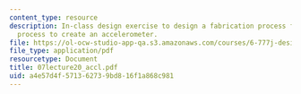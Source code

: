 ```yaml
---
content_type: resource
description: In-class design exercise to design a fabrication process flow and a package
  process to create an accelerometer.
file: https://ol-ocw-studio-app-qa.s3.amazonaws.com/courses/6-777j-design-and-fabrication-of-microelectromechanical-devices-spring-2007/a4e57d4f571362739bd816f1a868c981_07lecture20_accl.pdf
file_type: application/pdf
resourcetype: Document
title: 07lecture20_accl.pdf
uid: a4e57d4f-5713-6273-9bd8-16f1a868c981
---
```

